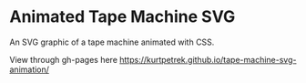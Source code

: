 # Animated Tape Machine SVG

An SVG graphic of a tape machine animated with CSS.

View through gh-pages here https://kurtpetrek.github.io/tape-machine-svg-animation/